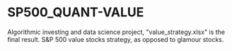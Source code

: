 # SP500_QUANT-VALUE
Algorithmic investing and data science project, "value_strategy.xlsx" is the final result. S&P 500 value stocks strategy, as opposed to glamour stocks.
